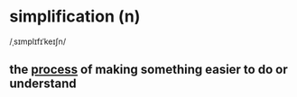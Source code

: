 # simplification (n)

/ˌsɪmplɪfɪˈkeɪʃn/

## the [process](process-n.md#a-series-of-things-that-are-done-in-order-to-achieve-a-particular-result) of making something easier to do or understand